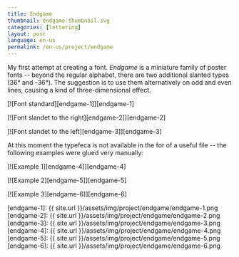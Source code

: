 ```yaml
---
title: Endgame
thumbnail: endgame-thumbnail.svg
categories: [lettering]
layout: post
language: en-us
permalink: /en-us/project/endgame
---
```


My first attempt at creating a font. _Endgame_ is a miniature family of poster fonts -- beyond the regular alphabet, there are two additional slanted types (36° and -36°). The suggestion is to use them alternatively on odd and even lines, causing a kind of three-dimensional effect.

[![Font standard][endgame-1]][endgame-1]

[![Font slandet to the right][endgame-2]][endgame-2]

[![Font slandet to the left][endgame-3]][endgame-3]

At this moment the typefeca is not available in the for of a useful file -- the following examples were glued very manually:

[![Example 1][endgame-4]][endgame-4]

[![Example 2][endgame-5]][endgame-5]

[![Example 3][endgame-6]][endgame-6]

[endgame-1]: {{ site.url }}/assets/img/project/endgame/endgame-1.png
[endgame-2]: {{ site.url }}/assets/img/project/endgame/endgame-2.png
[endgame-3]: {{ site.url }}/assets/img/project/endgame/endgame-3.png
[endgame-4]: {{ site.url }}/assets/img/project/endgame/endgame-4.png
[endgame-5]: {{ site.url }}/assets/img/project/endgame/endgame-5.png
[endgame-6]: {{ site.url }}/assets/img/project/endgame/endgame-6.png